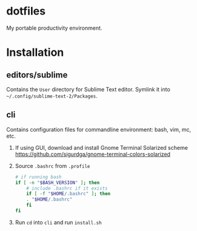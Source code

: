dotfiles
==============

My portable productivity environment.


Installation
==============

editors/sublime
----------------

Contains the `User` directory for Sublime Text editor.
Symlink it into `~/.config/sublime-text-2/Packages`.

cli
---

Contains configuration files for commandline environment: bash, vim, mc, etc.

1. If using GUI, download and install Gnome Terminal Solarized scheme https://github.com/sigurdga/gnome-terminal-colors-solarized
2. Source `.bashrc` from `.profile`

    ```bash
    # if running bash
    if [ -n "$BASH_VERSION" ]; then
        # include .bashrc if it exists
        if [ -f "$HOME/.bashrc" ]; then
        . "$HOME/.bashrc"
        fi
    fi
    ```

3. Run `cd` into `cli` and run `install.sh`
